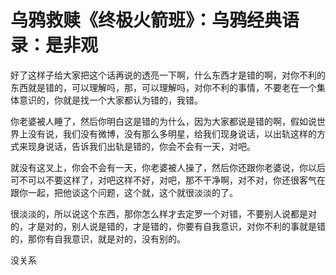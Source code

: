 # 乌鸦救赎《终极火箭班》：乌鸦经典语录：是非观

好了这样子给大家把这个话再说的透亮一下啊，什么东西才是错的啊，对你不利的东西就是错的，可以理解吗，那，可以理解吗，对你不利的事情，不要老在一个集体意识的，你就是找一个大家都认为错的，我错。

你老婆被人睡了，然后你明白这是错的为什么，因为大家都说是错的啊，假如说世界上没有说，我们没有微博，没有那么多明星，给我们现身说话，以出轨这样的方式来现身说话，告诉我们出轨是错的，你会不会有一天，对吧。

就没有这叉上，你会不会有一天，你老婆被人操了，然后你还跟你老婆说，你以后可不可以不要这样了，对吧这样不好，对吧，那不干净啊，对不对，你还很客气在跟你一起，把他谈这个问题，这个就，这个就很淡淡的了。

很淡淡的，所以说这个东西，那你怎么样才去定罗一个对错，不要别人说都是对的，才是对的，别人说是错的，才是错的，你要有自我意识，对你不利的事就是错的，那你有自我意识，就是对的，没有别的。

没关系
